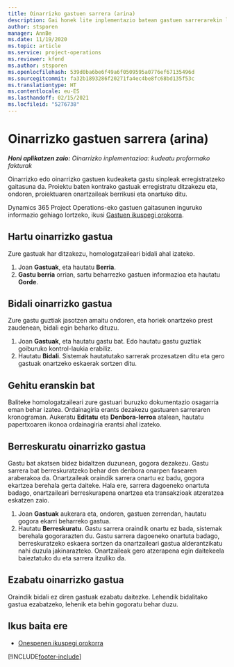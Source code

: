 ```yaml
---
title: Oinarrizko gastuen sarrera (arina)
description: Gai honek lite inplementazio batean gastuen sarrerarekin lan egiteko moduari buruzko informazioa eskaintzen du.
author: stsporen
manager: AnnBe
ms.date: 11/19/2020
ms.topic: article
ms.service: project-operations
ms.reviewer: kfend
ms.author: stsporen
ms.openlocfilehash: 539d0ba6be6f49a6f0509595a0776ef67135496d
ms.sourcegitcommit: fa32b1893286f20271fa4ec4be8fc68bd135f53c
ms.translationtype: HT
ms.contentlocale: eu-ES
ms.lasthandoff: 02/15/2021
ms.locfileid: "5276738"
---
```

# <a name="expense-entry-lite"></a>Oinarrizko gastuen sarrera (arina)

_**Honi aplikatzen zaio:** Oinarrizko inplementazioa: kudeatu proformako fakturak_

Oinarrizko edo oinarrizko gastuen kudeaketa gastu sinpleak erregistratzeko gaitasuna da. Proiektu baten kontrako gastuak erregistratu ditzakezu eta, ondoren, proiektuaren onartzaileak berrikusi eta onartuko ditu.

Dynamics 365 Project Operations-eko gastuen gaitasunen inguruko informazio gehiago lortzeko, ikusi [Gastuen ikuspegi orokorra](expense-overview.md).

## <a name="capture-a-basic-expense"></a>Hartu oinarrizko gastua

Zure gastuak har ditzakezu, homologatzaileari bidali ahal izateko.

1. Joan **Gastuak**, eta hautatu **Berria**.
2. **Gastu berria** orrian, sartu beharrezko gastuen informazioa eta hautatu **Gorde**.

## <a name="submit-a-basic-expense"></a>Bidali oinarrizko gastua

Zure gastu guztiak jasotzen amaitu ondoren, eta horiek onartzeko prest zaudenean, bidali egin beharko dituzu.

1. Joan **Gastuak**, eta hautatu gastu bat. Edo hautatu gastu guztiak goiburuko kontrol-laukia erabiliz.
2. Hautatu **Bidali**. Sistemak hautatutako sarrerak prozesatzen ditu eta gero gastuak onartzeko eskaerak sortzen ditu.

## <a name="add-an-attachment"></a>Gehitu eranskin bat

Baliteke homologatzaileari zure gastuari buruzko dokumentazio osagarria eman behar izatea. Ordainagiria erants dezakezu gastuaren sarreraren kronograman. Aukeratu **Editatu** eta **Denbora-lerroa** atalean, hautatu papertxoaren ikonoa ordainagiria erantsi ahal izateko.

## <a name="recall-a-basic-expense"></a>Berreskuratu oinarrizko gastua

Gastu bat akatsen bidez bidaltzen duzunean, gogora dezakezu. Gastu sarrera bat berreskuratzeko behar den denbora onarpen fasearen araberakoa da.  Onartzaileak oraindik sarrera onartu ez badu, gogora ekartzea berehala gerta daiteke. Hala ere, sarrera dagoeneko onartuta badago, onartzaileari berreskurapena onartzea eta transakzioak atzeratzea eskatzen zaio.

1. Joan **Gastuak** aukerara eta, ondoren, gastuen zerrendan, hautatu gogora ekarri beharreko gastua.
2. Hautatu **Berreskuratu**. Gastu sarrera oraindik onartu ez bada, sistemak berehala gogorarazten du. Gastu sarrera dagoeneko onartuta badago, berreskuratzeko eskaera sortzen da onartzaileari gastua alderantzikatu nahi duzula jakinarazteko. Onartzaileak gero atzerapena egin daitekeela baieztatuko du eta sarrera itzuliko da.

## <a name="delete-a-basic-expense"></a>Ezabatu oinarrizko gastua

Oraindik bidali ez diren gastuak ezabatu daitezke. Lehendik bidalitako gastua ezabatzeko, lehenik eta behin gogoratu behar duzu.

## <a name="see-also"></a>Ikus baita ere

- [Onespenen ikuspegi orokorra](../approvals/approvals-overview.md)


[!INCLUDE[footer-include](../includes/footer-banner.md)]